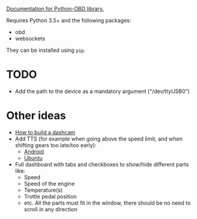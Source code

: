 [Documentation for Python-OBD library.](http://python-obd.readthedocs.io/en/latest/Commands/#obd-ii-adapter-elm327-commands)

Requires Python 3.5+ and the following packages:

- obd
- websockets

They can be installed using `pip`.

# TODO

- Add the path to the device as a mandatory argument ("/dev/ttyUSB0")

# Other ideas

- [How to build a dashcam](http://pidashcam.blogspot.fr/)
- Add TTS (for example when going above the speed limit, and when shifting gears too late/too early):
    - [Android](https://github.com/nolanlawson/SimpleTalker)
    - [Ubuntu](http://askubuntu.com/questions/501910/how-to-text-to-speech-output-using-command-line)
- Full dashboard with tabs and checkboxes to show/hide different parts like:
    - Speed
    - Speed of the engine
    - Temperature(s)
    - Trottle pedal position
    - etc.
    All the parts must fit in the window, there should be no need to scroll in any direction

